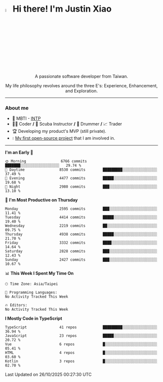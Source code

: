 # <img src="https://media.giphy.com/media/hvRJCLFzcasrR4ia7z/giphy.gif" width="5%">Hi there! I'm Justin Xiao
<p align="center">A passionate software developer from Taiwan.  </p>
<p align="center">My life philosophy revolves around the three E's: Experience, Enhancement, and Exploration.</p>

---
### About me
- 👀 MBTI - [INTP](https://www.16personalities.com/intp-personality)
- 👨‍💻 Coder **/** 🤿 Scuba Instructor **/** 🥁 Drummer **/** 📈 Trader
- 🏆 Developing my product's MVP (still private).
- 💧 [My first open-source project](https://github.com/Game-as-a-Service/Game-Lobby-Web) that I am involved in.

---
<!--START_SECTION:waka-->
**I'm an Early 🐤** 

```text
🌞 Morning                6766 commits        ███████░░░░░░░░░░░░░░░░░░   29.74 % 
🌆 Daytime                8530 commits        █████████░░░░░░░░░░░░░░░░   37.49 % 
🌃 Evening                4477 commits        █████░░░░░░░░░░░░░░░░░░░░   19.68 % 
🌙 Night                  2980 commits        ███░░░░░░░░░░░░░░░░░░░░░░   13.10 % 
```
📅 **I'm Most Productive on Thursday** 

```text
Monday                   2595 commits        ███░░░░░░░░░░░░░░░░░░░░░░   11.41 % 
Tuesday                  4414 commits        █████░░░░░░░░░░░░░░░░░░░░   19.40 % 
Wednesday                2219 commits        ██░░░░░░░░░░░░░░░░░░░░░░░   09.75 % 
Thursday                 4938 commits        █████░░░░░░░░░░░░░░░░░░░░   21.70 % 
Friday                   3332 commits        ████░░░░░░░░░░░░░░░░░░░░░   14.64 % 
Saturday                 2828 commits        ███░░░░░░░░░░░░░░░░░░░░░░   12.43 % 
Sunday                   2427 commits        ███░░░░░░░░░░░░░░░░░░░░░░   10.67 % 
```


📊 **This Week I Spent My Time On** 

```text
🕑︎ Time Zone: Asia/Taipei

💬 Programming Languages: 
No Activity Tracked This Week

🔥 Editors: 
No Activity Tracked This Week
```

**I Mostly Code in TypeScript** 

```text
TypeScript               41 repos            █████████░░░░░░░░░░░░░░░░   36.94 % 
JavaScript               23 repos            █████░░░░░░░░░░░░░░░░░░░░   20.72 % 
Vue                      6 repos             █░░░░░░░░░░░░░░░░░░░░░░░░   05.41 % 
HTML                     4 repos             █░░░░░░░░░░░░░░░░░░░░░░░░   03.60 % 
Kotlin                   3 repos             █░░░░░░░░░░░░░░░░░░░░░░░░   02.70 % 
```




 Last Updated on 26/10/2025 00:27:30 UTC
<!--END_SECTION:waka-->
